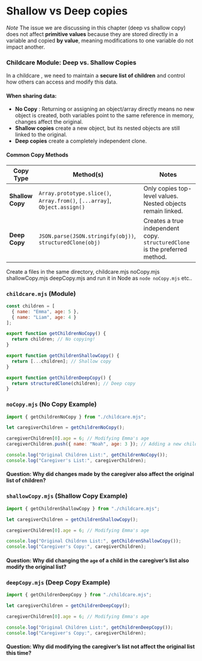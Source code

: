 # Shallow vs Deep copies

*Note* The issue we are discussing in this chapter (deep vs shallow copy) does not affect **primitive values** because they are stored directly in a variable and copied **by value**, meaning modifications to one variable do not impact another.

### **Childcare Module: Deep vs. Shallow Copies**
In a childcare , we need to maintain a **secure list of children** and control how others can access and modify this data. 

#### When sharing data:
- **No Copy** : Returning or assigning an object/array directly means no new object is created, both variables point to the same reference in memory, changes affect the original.
- **Shallow copies** create a new object, but its nested objects are still linked to the original.
- **Deep copies** create a completely independent clone.

#### **Common Copy Methods**
| Copy Type       | Method(s)                                      | Notes |
|----------------|--------------------------------|------|
| **Shallow Copy** | `Array.prototype.slice()`, `Array.from()`, `[...array]`, `Object.assign()` | Only copies top-level values. Nested objects remain linked. |
| **Deep Copy** | `JSON.parse(JSON.stringify(obj))`, `structuredClone(obj)` | Creates a true independent copy. `structuredClone` is the preferred method. |

Create a files in the same directory, childcare.mjs noCopy.mjs shallowCopy.mjs deepCopy.mjs and run it in Node as `node noCopy.mjs` etc..

### **`childcare.mjs`** (Module)
```javascript
const children = [
  { name: "Emma", age: 5 },
  { name: "Liam", age: 4 }
];

export function getChildrenNoCopy() {
  return children; // No copying!
}

export function getChildrenShallowCopy() {
  return [...children]; // Shallow copy
}

export function getChildrenDeepCopy() {
  return structuredClone(children); // Deep copy
}
```


### **`noCopy.mjs`** (No Copy Example)
```javascript
import { getChildrenNoCopy } from "./childcare.mjs";

let caregiverChildren = getChildrenNoCopy();

caregiverChildren[0].age = 6; // Modifying Emma's age
caregiverChildren.push({ name: "Noah", age: 3 }); // Adding a new child

console.log("Original Children List:", getChildrenNoCopy());
console.log("Caregiver's List:", caregiverChildren);

```

#### Question: Why did changes made by the caregiver also affect the original list of children?

### **`shallowCopy.mjs`** (Shallow Copy Example)
```javascript
import { getChildrenShallowCopy } from "./childcare.mjs";

let caregiverChildren = getChildrenShallowCopy();

caregiverChildren[0].age = 6; // Modifying Emma's age

console.log("Original Children List:", getChildrenShallowCopy());
console.log("Caregiver's Copy:", caregiverChildren);

```
#### Question: Why did changing the `age` of a child in the caregiver’s list also modify the original list?

### **`deepCopy.mjs`** (Deep Copy Example)
```javascript
import { getChildrenDeepCopy } from "./childcare.mjs";

let caregiverChildren = getChildrenDeepCopy();

caregiverChildren[0].age = 6; // Modifying Emma's age

console.log("Original Children List:", getChildrenDeepCopy());
console.log("Caregiver's Copy:", caregiverChildren);

```
#### Question: Why did modifying the caregiver’s list not affect the original list this time?